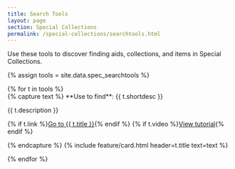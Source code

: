 ```yaml
---
title: Search Tools
layout: page
section: Special Collections
permalink: /special-collections/searchtools.html
---
```


Use these tools to discover finding aids, collections, and items in Special Collections.

{% assign tools = site.data.spec_searchtools %}

<div class="row py-3 justify-content-center">
{% for t in tools %}
<div class="col-md-6 text-center">
{% capture text %}
**Use to find**: {{ t.shortdesc }} 

{{ t.description }}

{% if t.link %}<a href="{{ t.link | relative_url }}" class="btn btn-outline-pride-gold m-1" target="_blank" rel="noopener">Go to {{ t.title }}</a>{% endif %}
{% if t.video %}<a href="{{ t.video }}" class="btn btn-outline-payette-blue m-1" target="_blank" rel="noopener">View tutorial</a>{% endif %}

{% endcapture %}
{% include feature/card.html header=t.title text=text %}
</div>
{% endfor %}
</div>
